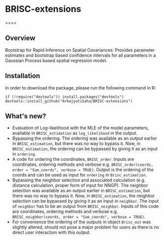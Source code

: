 # BRISC-extensions

====

## Overview
Bootstrap for Rapid Inference on Spatial Covariances: Provides parameter estimates and bootstrap based confidence intervals for all parameters in a Gaussian Process based spatial regression model.


## Installation
In order to download the package, please run the following command in R:

```{r }
if (!require("devtools")) install.packages("devtools")
devtools::install_github("ArkajyotiSaha/BRISC-extensions")
```

## What's new?

* Evaluation of Log-likelihood with the MLE of the model parameters, available in `BRISC_estimation` as `log_likelihood` in the output. 
* Bypassing the ordering. The ordering was available as an output earlier in `BRISC_estimation`, but there was no way to bypass it. Now, in `BRISC_estimation`, the ordering can be bypassed by giving it as an input in `ordering`. 
* A code for ordering the coordinates, `BRISC_order`. Inputs are coordinates, ordering methods and verbose e.g. `BRISC_order(coords, order = "Sum_coords", verbose = TRUE)`. Output is the ordering of the coords and can be used as input for `ordering` in `Brisc_estimation`.
* Bypassing the neighbor selection and associated calculation (e.g. distance calculation, proper form of input for NNGP). The neighbor selection was available as an output earlier in `BRISC_estimation`, but there was no way to bypass it. Now, in `BRISC_estimation`, the neighbor selection can be bypassed by giving it as an input in `neighbor`. The input of `neighbor` has to be an output from `BRISC_neighbor`. Inputs of this code are coordinates, ordering methods and verbose e.g. `BRISC_neighbor(coords, order = "Sum_coords", verbose = TRUE)`.
* For convenience the ordering of the outputs in object `Brisc_out` was slightly altered, should not pose a major problem for users as there is no direct user interaction with this output. 
